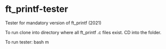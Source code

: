 # ft_printf-tester
Tester for mandatory version of ft_printf (2021)

To run clone into directory where all ft_printf .c files exist.
CD into the folder.

To run tester:
bash m
